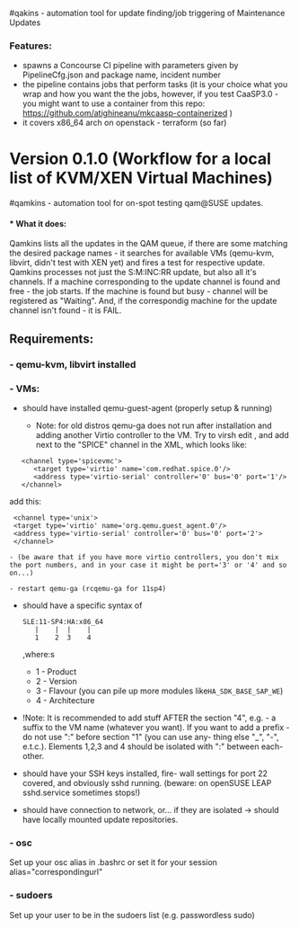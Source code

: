 #qakins - automation tool for update finding/job triggering of Maintenance Updates
### Features:
   - spawns a Concourse CI pipeline with parameters given by PipelineCfg.json and package name, incident number
   - the pipeline contains jobs that perform tasks (it is your choice what you wrap and how you want the the jobs,
     however, if you test CaaSP3.0 - you might want to use a container from this repo: 
     https://github.com/atighineanu/mkcaasp-containerized )
   - it covers x86_64 arch on openstack - terraform (so far)





# Version 0.1.0 (Workflow for a local list of KVM/XEN Virtual Machines)
#qamkins - automation tool for on-spot testing qam@SUSE updates.

#### * What it does:
Qamkins lists all the updates in the QAM queue, if there are some matching the desired package names - it searches for available VMs (qemu-kvm, libvirt, didn't test with XEN yet) and fires a test for respective update. Qamkins processes not just the S:M:INC:RR update, but also all it's channels. If a machine corresponding to the update channel is found and free - the job starts. If the machine is found but busy - channel will be registered as "Waiting". And, if the correspondig machine for the update channel isn't found - it is FAIL.


## Requirements:

### - qemu-kvm, libvirt installed

### - VMs:

* should have installed qemu-guest-agent
 (properly setup & running)
 
     - Note: for old distros qemu-ga does not run after installation and adding another Virtio controller to the VM. Try to virsh edit <VM>, and add next to the "SPICE" channel in the XML, which looks like:
 
```
   <channel type='spicevmc'>
      <target type='virtio' name='com.redhat.spice.0'/>
	  <address type='virtio-serial' controller='0' bus='0' port='1'/>
   </channel>
```

 add this: 
 
```
 <channel type='unix'>
 <target type='virtio' name='org.qemu.guest_agent.0'/>
 <address type='virtio-serial' controller='0' bus='0' port='2'>
 </channel>
```
    - (be aware that if you have more virtio controllers, you don't mix the port numbers, and in your case it might be port='3' or '4' and so on...)
 
    - restart qemu-ga (rcqemu-ga for 11sp4)

* should have a specific syntax of <domname>

  ```
  SLE:11-SP4:HA:x86_64
     |    |  |    |
     1    2  3    4
  ```
  ,where:s
  - 1 - Product
  - 2 - Version
  - 3 - Flavour (you can pile up more
	 modules like```HA_SDK_BASE_SAP_WE```)
  - 4 - Architecture

 - !Note: It is recommended to add stuff 
    AFTER the section "4", e.g. - a suffix 
    to the VM name (whatever you want).
    If you want to add a prefix - do not use
    ":" before section "1" (you can use any-
    thing else "_", "-", e.t.c.). Elements 1,2,3 and 4 should be isolated with ":" between each-other.

* should have your SSH keys installed, fire-
  wall settings for port 22 covered, and 
  obviously sshd running. (beware: on 
  openSUSE LEAP sshd.service sometimes stops!)

* should have connection to network, or...
  if they are isolated -> should have locally
  mounted update repositories.


### - osc
Set up your osc alias in .bashrc or set it for your session alias="correspondingurl"


### - sudoers
Set up your user to be in the sudoers list (e.g. passwordless sudo)




 
